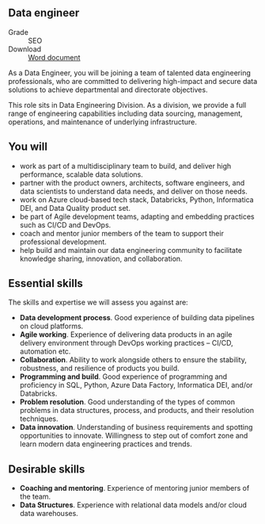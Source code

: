 ## Data engineer

<dl class="govuk-summary-list">
  <div class="govuk-summary-list__row">
    <dt class="govuk-summary-list__key">
      Grade
    </dt>
    <dd class="govuk-summary-list__value">
      SEO
    </dd>
  </div>
   <div class="govuk-summary-list__row" data-ignore="true">
    <dt class="govuk-summary-list__key">
      Download
    </dt>
    <dd class="govuk-summary-list__value">
      <a href="word">Word document</a>
    </dd>
  </div></dl>

As a Data Engineer, you will be joining a team of talented data engineering professionals, who are committed to delivering high-impact and secure data solutions to achieve departmental and directorate objectives. 

This role sits in Data Engineering Division. As a division, we provide a full range of engineering capabilities including data sourcing, management, operations, and maintenance of underlying infrastructure.

## You will

- work as part of a multidisciplinary team to build, and deliver high performance, scalable data solutions.
- partner with the product owners, architects, software engineers, and data scientists to understand data needs, and deliver on those needs.
- work on Azure cloud-based tech stack, Databricks, Python, Informatica DEI, and Data Quality product set.
- be part of Agile development teams, adapting and embedding practices such as CI/CD and DevOps.
- coach and mentor junior members of the team to support their professional development.
- help build and maintain our data engineering community to facilitate knowledge sharing, innovation, and collaboration.


## Essential skills 

The skills and expertise we will assess you against are:

- **Data development process**. Good experience of building data pipelines on cloud platforms.
- **Agile working**. Experience of delivering data products in an agile delivery environment through DevOps working practices – CI/CD, automation etc.
- **Collaboration**. Ability to work alongside others to ensure the stability, robustness, and resilience of products you build.
- **Programming and build**. Good experience of programming and proficiency in SQL, Python, Azure Data Factory, Informatica DEI, and/or Databricks.
- **Problem resolution**. Good understanding of the types of common problems in data structures, process, and products, and their resolution techniques.
- **Data innovation**. Understanding of business requirements and spotting opportunities to innovate. Willingness to step out of comfort zone and learn modern data engineering practices and trends.


## Desirable skills

- **Coaching and mentoring**. Experience of mentoring junior members of the team.
- **Data Structures**. Experience with relational data models and/or cloud data warehouses.
